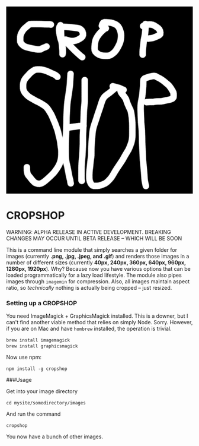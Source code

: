 ![cropshop logo](https://raw.githubusercontent.com/edweena/cropshop/master/logo.png)


# CROPSHOP

WARNING: ALPHA RELEASE IN ACTIVE DEVELOPMENT. BREAKING CHANGES MAY OCCUR UNTIL BETA RELEASE – WHICH WILL BE SOON


This is a command line module that simply searches a given folder for images (currently **.png, .jpg, .jpeg, and .gif**) and renders those images in a number of different sizes (currently **40px, 240px, 360px, 640px, 960px, 1280px, 1920px**). Why? Because now you have various options that can be loaded programmatically for a lazy load lifestyle. The module also pipes images through `imagemin` for compression. Also, all images maintain aspect ratio, so *technically* nothing is actually being cropped – just resized. 


### Setting up a CROPSHOP

You need ImageMagick + GraphicsMagick installed. This is a downer, but I can't find another viable method that relies on simply Node. Sorry. However, if you are on Mac and have `hombrew` installed, the operation is trivial.

```
brew install imagemagick
brew install graphicsmagick
```

Now use npm:
```
npm install -g cropshop
```

###Usage

Get into your image directory

```
cd mysite/somedirectory/images
```

And run the command

```
cropshop
```

You now have a bunch of other images.


